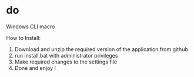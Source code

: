 # do

Windows CLI macro

How to Install:

1. Download and unzip the required version of the application from github
2. run install.bat with administrator privileges
3. Make required changes to the settings file
4. Done and enjoy !
